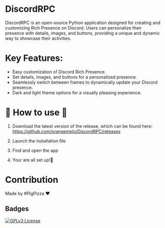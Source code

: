 
# DiscordRPC


DiscordRPC is an open-source Python application designed for creating and customizing Rich Presence on Discord. Users can personalize their presence with details, images, and buttons, providing a unique and dynamic way to showcase their activities.

# Key Features:

- Easy customization of Discord Rich Presence.
- Set details, images, and buttons for a personalized presence.
- Seamlessly switch between frames to dynamically update your Discord presence.
- Dark and light theme options for a visually pleasing experience.
# 🚗 How to use 🚗

1. Download the latest version of the release, which can be found here:
https://github.com/orangemelo/DiscordRPC/releases

2. Launch the installation file

3. Find and open the app

4. Your are all set up!🥳

# Contribution

Made by #PigPizza ❤️


## Badges


[![GPLv3 License](https://img.shields.io/badge/License-GPL%20v3-yellow.svg)](https://opensource.org/licenses/)


